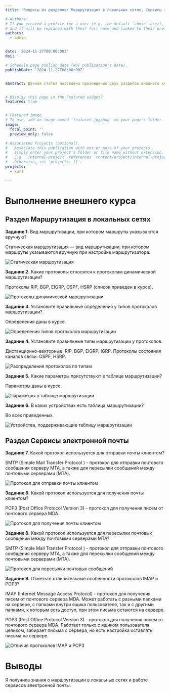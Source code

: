 ```yaml
---
title: 'Вопросы из разделов: Маршрутизация в локальных сетях, Сервисы электронной почты'

# Authors
# If you created a profile for a user (e.g. the default `admin` user), write the username (folder name) here
# and it will be replaced with their full name and linked to their profile.
authors:
  - admin


date: '2024-11-27T00:00:00Z'
doi: ''

# Schedule page publish date (NOT publication's date).
publishDate: '2024-11-27T00:00:00Z'


abstract: Данная статья посвещена прохождению двух разделов внешнего курса «Организация администрирования компьютерных сетей».


# Display this page in the Featured widget?
featured: true


# Featured image
# To use, add an image named `featured.jpg/png` to your page's folder.
image:
  focal_point: ''
  preview_only: false

# Associated Projects (optional).
#   Associate this publication with one or more of your projects.
#   Simply enter your project's folder or file name without extension.
#   E.g. `internal-project` references `content/project/internal-project/index.md`.
#   Otherwise, set `projects: []`.
projects:
  - kurs

---
```


# Выполнение внешнего курса

## Раздел Маршрутизация в локальных сетях

**Задание 1.** Вид маршрутизации, при котором маршруты указываются вручную?

Статическая маршрутизация — вид маршрутизации, при котором маршруты указываются вручную при настройке маршрутизатора.

![Статическая маршрутизация](image/курс28.png)


**Задание 2.** Какие протоколы относятся к протоколам динамической маршрутизации?

Протоколы RIP, BGP, EIGRP, OSPF, HSRP (список приведен в курсе).

![Протоколы динамической маршрутизации](image/курс29.png)


**Задание 3.** Установите правильные определения у типов протоколов маршрутизации?

Определения даны в курсе.

![Определения типов протоколов маршрутизации](image/курс30.png)

**Задание 4.** Установите правильные типы маршрутизации у протоколов.

Дистанционно-векторные: RIP, BGP, EIGRP, IGRP. Протоколы состояния каналов связи: OSPF, HSRP.

![Распределение протоколов по типам](image/курс31.png)


**Задание 5.** Какие параметры присутствуют в таблице маршрутизации?

Параметры даны в курсе.

![Параметры в таблице маршрутизации](image/курс32.png)


**Задание 6.** В каких устройствах есть таблица маршрутизации?

Во всех приведенных.

![Устройства, поддерживающие таблицу маршрутизации](image/курс33.png)

## Раздел Сервисы электронной почты

**Задание 7.** Какой протокол используется для отправки почты клиентом?

SMTP (Simple Mail Transfer Protocol ) - протокол для отправки почтового сообщения серверу MTA, а также для пересылки сообщений между почтовыми серверами (MTA).

![Протокол для отправки почты клиентом](image/курс34.png)

**Задание 8.** Какой протокол используется для получения почты клиентом?

POP3 (Post Office Protocol Version 3) - протокол для получения писем от почтового сервера MDA.

![Протокол для получения почты клиентом](image/курс35.png)

**Задание 8.** Какой протокол используется для пересылки почтовых сообщений между почтовыми серверами MTA?

SMTP (Simple Mail Transfer Protocol ) - протокол для отправки почтового сообщения серверу MTA, а также для пересылки сообщений между почтовыми серверами (MTA).

![Протокол для пересылки почтовых сообщений](image/курс36.png)

**Задание 9.** Отметьте отличительные особенности протоколов IMAP и POP3?

IMAP (Internet Message Access Protocol) - протокол для получения писем от почтового сервера MDA. Может работать с разными папками на сервере, с папками внутри ящика пользователя, так и с другими папками, к которым есть доступ, при этом письма остаются на сервере.

POP3 (Post Office Protocol Version 3) - протокол для получения писем от почтового сервера MDA. Работает только с ящиком пользователя целиком, забирает письма с сервера, но есть настройка оставлять письма на сервере.

![Отличия протоколов IMAP и POP3](image/курс37.png)


# Выводы

Я получила знания о маршрутизации в локальных сетях и работе сервисов электронной почты.
